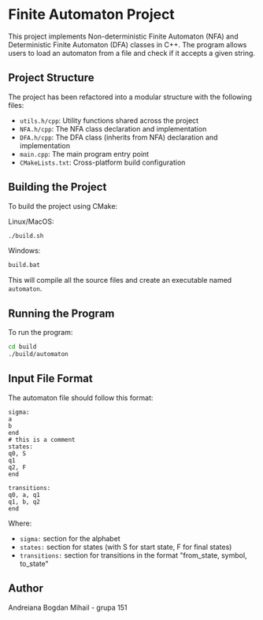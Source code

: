# Finite Automaton Project

This project implements Non-deterministic Finite Automaton (NFA) and Deterministic Finite Automaton (DFA) classes in C++. The program allows users to load an automaton from a file and check if it accepts a given string.

## Project Structure

The project has been refactored into a modular structure with the following files:

- `utils.h/cpp`: Utility functions shared across the project
- `NFA.h/cpp`: The NFA class declaration and implementation
- `DFA.h/cpp`: The DFA class (inherits from NFA) declaration and implementation
- `main.cpp`: The main program entry point
- `CMakeLists.txt`: Cross-platform build configuration

## Building the Project

To build the project using CMake:

Linux/MacOS:
```bash
./build.sh
```

Windows:
```bash
build.bat
```

This will compile all the source files and create an executable named `automaton`.

## Running the Program

To run the program:

```bash
cd build
./build/automaton
```

## Input File Format

The automaton file should follow this format:

```
sigma:
a
b
end
# this is a comment
states:
q0, S
q1
q2, F
end

transitions:
q0, a, q1
q1, b, q2
end
```

Where:
- `sigma:` section for the alphabet
- `states:` section for states (with S for start state, F for final states)
- `transitions:` section for transitions in the format "from_state, symbol, to_state"

## Author

Andreiana Bogdan Mihail - grupa 151 
